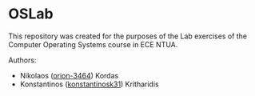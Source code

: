 # OSLab

This repository was created for the purposes of the Lab exercises of the Computer Operating Systems course in ECE NTUA.

Authors:
+ Nikolaos ([orion-3464](https://github.com/orion-3464)) Kordas
+ Konstantinos ([konstantinosk31](https://github.com/konstantinosk31)) Kritharidis